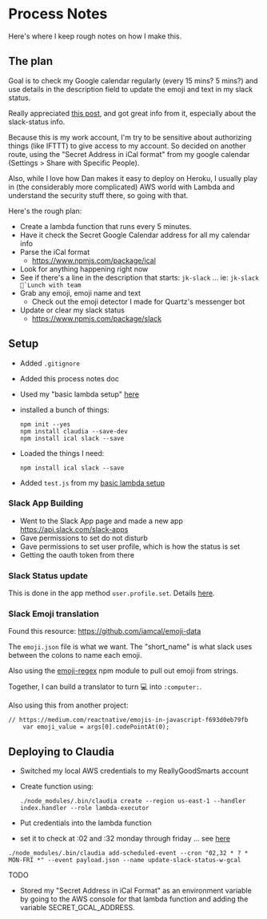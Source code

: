 # Process Notes

Here's where I keep rough notes on how I make this.


## The plan

Goal is to check my Google calendar regularly (every 15 mins? 5 mins?) and use details in the description field to update the emoji and text in my slack status. 

Really appreciated [this post](https://medium.com/@bjork24/syncing-your-slack-status-with-google-calendar-because-nothing-is-sacred-anymore-3032bd171770), and got great info from it, especially about the slack-status info.

Because this is my work account, I'm try to be sensitive about authorizing things (like IFTTT) to give access to my account. So decided on another route, using the "Secret Address in iCal format" from my google calendar (Settings > Share with Specific People).

Also, while I love how Dan makes it easy to deploy on Heroku, I usually play in (the considerably more complicated) AWS world with Lambda and understand the security stuff there, so going with that.

Here's the rough plan:

- Create a lambda function that runs every 5 minutes.
- Have it check the Secret Google Calendar address for all my calendar info
- Parse the iCal format
    - https://www.npmjs.com/package/ical
- Look for anything happening right now
- See if there's a line in the description that starts: `jk-slack` ... ie: ```jk-slack 🌮`Lunch with team```
- Grab any emoji, emoji name and text
    - Check out the emoji detector I made for Quartz's messenger bot
- Update or clear my slack status
    - https://www.npmjs.com/package/slack

## Setup

- Added `.gitignore`
- Added this process notes doc
- Used my "basic lambda setup" [here](https://github.com/jkeefe/basic-lambda-setup)
- installed a bunch of things:
    ```
    npm init --yes
    npm install claudia --save-dev
    npm install ical slack --save
    ```
    
- Loaded the things I need:

    ```
    npm install ical slack --save
    ```
- Added `test.js` from my [basic lambda setup](https://github.com/jkeefe/basic-lambda-setup)
    
    
### Slack App Building

- Went to the Slack App page and made a new app https://api.slack.com/slack-apps
- Gave permissions to set do not disturb
- Gave permissions to set user profile, which is how the status is set
- Getting the oauth token from there


### Slack Status update

This is done in the app method `user.profile.set`. Details [here](https://api.slack.com/methods/users.profile.set). 
    
    
    
### Slack Emoji translation

Found this resource: https://github.com/iamcal/emoji-data

The `emoji.json` file is what we want. The "short_name" is what slack uses between the colons to name each emoji.

Also using the [emoji-regex](https://github.com/mathiasbynens/emoji-regex) npm module to pull out emoji from strings.

Together, I can build a translator to turn 💻  into `:computer:`.

Also using this from another project:

```
// https://medium.com/reactnative/emojis-in-javascript-f693d0eb79fb
    var emoji_value = args[0].codePointAt(0);
```
    
## Deploying to Claudia

- Switched my local AWS credentials to my ReallyGoodSmarts account
- Create function using:
    ```
    ./node_modules/.bin/claudia create --region us-east-1 --handler index.handler --role lambda-executor
    ```
- Put credentials into the lambda function

- set it to check at :02 and :32 monday through friday ... see [here](https://github.com/claudiajs/claudia/blob/master/docs/add-scheduled-event.md)

```
./node_modules/.bin/claudia add-scheduled-event --cron "02,32 * ? * MON-FRI *" --event payload.json --name update-slack-status-w-gcal
```

    
    
TODO


- Stored my "Secret Address in iCal Format" as an environment variable by going to the AWS console for that lambda function and adding the variable SECRET_GCAL_ADDRESS.




